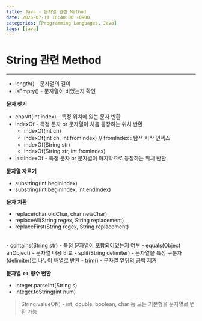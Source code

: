 ```yaml
---
title: Java - 문자열 관련 Method
date: 2025-07-11 16:40:00 +0900
categories: [Programming Languages, Java]
tags: [java]
---
```


# String 관련 Method
---
- length() - 문자열의 길이
- isEmpty() - 문자열이 비었는지 확인

**문자 찾기**
- charAt(int index) - 특정 위치에 있는 문자 반환
- indexOf - 특정 문자 or 문자열이 처음 등장하는 위치 반환
    - indexOf(int ch)
    - indexOf(int ch, int fromIndex) // fromIndex :  탐색 시작 인덱스
    - indexOf(String str)	
    - indexOf(String str, int fromIndex)
- lastIndexOf - 특정 문자 or 문자열이 마지막으로 등장하는 위치 반환

**문자열 자르기**
- substring(int beginIndex)	
- substring(int beginIndex, int endIndex)

**문자 치환**
- replace(char oldChar, char newChar)
- replaceAll(String regex, String replacement)
- replaceFirst(String regex, String replacement)  


<br>
- contains(String str) - 특정 문자열이 포함되어있는지 여부
- equals(Object anObject) - 문자열 내용 비교
- split(String delimiter) - 문자열을 특정 구분자(delimiter)로 나누어 배열로 반환
- trim() - 문자열 앞뒤의 공백 제거

**문자열 ↔️ 정수 변환**
- Integer.parseInt(String s)
- Integer.toString(int num)
> String.valueOf() - int, double, boolean, char 등 모든 기본형을 문자열로 변환 가능